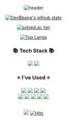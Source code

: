 <div align="center">
  
![header](https://capsule-render.vercel.app/api?type=waving&color=0:92A8D1,100:FFC2C1&auto&height=300&section=header&text=DevBbang&fontSize=90&fontColor=FFFFFF)
<br>

[![DevBbang's github stats](https://github-readme-stats.vercel.app/api?username=DevBbang&count_private=false&custom_title=DevBbang's&nbsp;Github&nbsp;👀&bg_color=70,92A8D1,F7CAC9&title_color=FFFFFF&text_color=FFFFFF)](https://github.com/DevBbang/github-readme-stats)
<br>
  
[![solved.ac tier](http://mazassumnida.wtf/api/v2/generate_badge?boj=DevBbang)](https://solved.ac/DevBbang) 
<br>
  
[![Top Langs](https://github-readme-stats.vercel.app/api/top-langs/?username=DevBbang&custom_title=My&nbsp;Language&nbsp;🖋&bg_color=70,92A8D1,F7CAC9&title_color=FFFFFF&text_color=FFFFFF&layout=compact)](https://github.com/DevBbang/github-readme-stats)
<br>  

### 📚 Tech Stack 📚

<img src="https://img.shields.io/badge/Swift-F05138?style=flat&logo=Swift&logoColor=white">
<img src="https://img.shields.io/badge/python-3776AB?style=flat&logo=python&logoColor=white">
<br>

### ⭐️ I've Used ⭐️

<img src="https://img.shields.io/badge/xcode-147EFB?style=flat&logo=xcode&logoColor=white">
<img src="https://img.shields.io/badge/vscode-007ACC?style=flat&logo=visualstudiocode&logoColor=white">
<img src="https://img.shields.io/badge/anaconda-44A833?style=flat&logo=anaconda&logoColor=white">
<img src="https://img.shields.io/badge/jupyter-F37626?style=flat&logo=jupyter&logoColor=white">
<br>
<img src="https://img.shields.io/badge/github-181717?style=flat&logo=github&logoColor=white">
<img src="https://img.shields.io/badge/git-F05032?style=flat&logo=git&logoColor=white">
<img src="https://img.shields.io/badge/notion-000000?style=flat&logo=notion&logoColor=white">
<img src="https://img.shields.io/badge/slack-4A154B?style=flat&logo=slack&logoColor=white">
<img src="https://img.shields.io/badge/firebase-FFCA28?style=flat&logo=firebase&logoColor=white">
<br>
<br>

![](https://img.shields.io/github/followers/DevBbang?logoColor=92A8D1&style=social)
[![Hits](https://hits.seeyoufarm.com/api/count/incr/badge.svg?url=https%3A%2F%2Fgithub.com%2FDevBbang&count_bg=%23F7CAC9&title_bg=%2392A8D1&icon=github.svg&icon_color=%23F7CAC9&title=hits&edge_flat=false)](https://hits.seeyoufarm.com)
  
</div>
